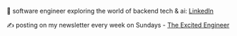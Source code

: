 🚀 software engineer exploring the world of backend tech & ai: [LinkedIn](https://www.linkedin.com/in/kbor/) 

✍️ posting on my newsletter every week on Sundays - [The Excited Engineer](https://theexcitedengineer.substack.com/) 
